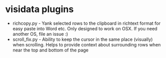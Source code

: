 # visidata plugins
- richcopy.py - Yank selected rows to the clipboard in richtext format for easy paste into Word etc. Only designed to work on OSX. If you need another OS, file an issue :)
- scroll_fix.py - Ability to keep the cursor in the same place (visually) when scrolling. Helps to provide context about surrounding rows when near the top and bottom of the page

